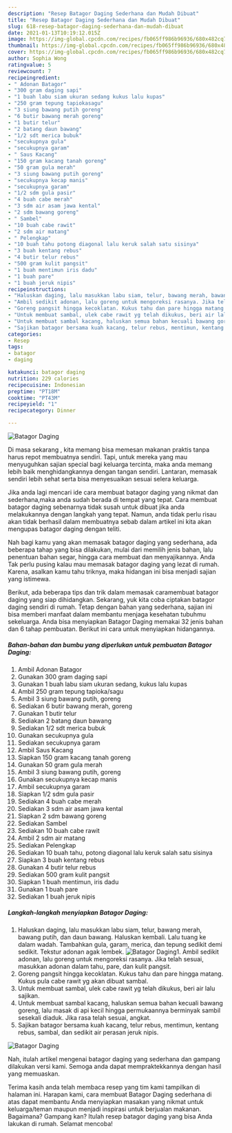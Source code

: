 ```yaml
---
description: "Resep Batagor Daging Sederhana dan Mudah Dibuat"
title: "Resep Batagor Daging Sederhana dan Mudah Dibuat"
slug: 618-resep-batagor-daging-sederhana-dan-mudah-dibuat
date: 2021-01-13T10:19:12.015Z
image: https://img-global.cpcdn.com/recipes/fb065ff986b96936/680x482cq70/batagor-daging-foto-resep-utama.jpg
thumbnail: https://img-global.cpcdn.com/recipes/fb065ff986b96936/680x482cq70/batagor-daging-foto-resep-utama.jpg
cover: https://img-global.cpcdn.com/recipes/fb065ff986b96936/680x482cq70/batagor-daging-foto-resep-utama.jpg
author: Sophia Wong
ratingvalue: 5
reviewcount: 7
recipeingredient:
- " Adonan Batagor"
- "300 gram daging sapi"
- "1 buah labu siam ukuran sedang kukus lalu kupas"
- "250 gram tepung tapiokasagu"
- "3 siung bawang putih goreng"
- "6 butir bawang merah goreng"
- "1 butir telur"
- "2 batang daun bawang"
- "1/2 sdt merica bubuk"
- "secukupnya gula"
- "secukupnya garam"
- " Saus Kacang"
- "150 gram kacang tanah goreng"
- "50 gram gula merah"
- "3 siung bawang putih goreng"
- "secukupnya kecap manis"
- "secukupnya garam"
- "1/2 sdm gula pasir"
- "4 buah cabe merah"
- "3 sdm air asam jawa kental"
- "2 sdm bawang goreng"
- " Sambel"
- "10 buah cabe rawit"
- "2 sdm air matang"
- " Pelengkap"
- "10 buah tahu potong diagonal lalu keruk salah satu sisinya"
- "3 buah kentang rebus"
- "4 butir telur rebus"
- "500 gram kulit pangsit"
- "1 buah mentimun iris dadu"
- "1 buah pare"
- "1 buah jeruk nipis"
recipeinstructions:
- "Haluskan daging, lalu masukkan labu siam, telur, bawang merah, bawang putih, dan daun bawang. Haluskan kembali. Lalu tuang ke dalam wadah. Tambahkan gula, garam, merica, dan tepung sedikit demi sedikit. Tekstur adonan agak lembek."
- "Ambil sedikit adonan, lalu goreng untuk mengoreksi rasanya. Jika telah sesuai, masukkan adonan dalam tahu, pare, dan kulit pangsit."
- "Goreng pangsit hingga kecoklatan. Kukus tahu dan pare hingga matang. Kukus pula cabe rawit yg akan dibuat sambal."
- "Untuk membuat sambal, ulek cabe rawit yg telah dikukus, beri air lalu sajikan."
- "Untuk membuat sambal kacang, haluskan semua bahan kecuali bawang goreng, lalu masak di api kecil hingga permukaannya berminyak sambil sesekali diaduk. Jika rasa telah sesuai, angkat."
- "Sajikan batagor bersama kuah kacang, telur rebus, mentimun, kentang rebus, sambal, dan sedikit air perasan jeruk nipis."
categories:
- Resep
tags:
- batagor
- daging

katakunci: batagor daging 
nutrition: 229 calories
recipecuisine: Indonesian
preptime: "PT18M"
cooktime: "PT43M"
recipeyield: "1"
recipecategory: Dinner

---
```



![Batagor Daging](https://img-global.cpcdn.com/recipes/fb065ff986b96936/680x482cq70/batagor-daging-foto-resep-utama.jpg)

Di masa  sekarang , kita memang bisa memesan makanan praktis tanpa harus repot membuatnya sendiri. Tapi, untuk mereka yang mau menyuguhkan sajian special bagi keluarga tercinta, maka anda memang lebih baik menghidangkannya dengan tangan sendiri. Lantaran, memasak sendiri lebih sehat serta bisa menyesuaikan sesuai selera keluarga.

Jika anda lagi mencari ide cara membuat batagor daging yang nikmat dan sederhana,maka anda sudah berada di tempat yang tepat. Cara membuat batagor daging  sebenarnya tidak susah untuk dibuat jika anda melakukannya dengan langkah yang tepat. Namun, anda tidak perlu risau akan tidak berhasil dalam membuatnya 
sebab dalam artikel ini kita akan mengupas batagor daging dengan teliti.  



Nah bagi kamu yang akan memasak batagor daging yang sederhana, ada beberapa tahap yang bisa dilakukan, mulai dari memilih jenis bahan, lalu penentuan bahan segar, hingga cara membuat dan menyajikannya. Anda Tak perlu pusing kalau mau memasak batagor daging yang lezat di rumah. Karena, asalkan kamu  tahu triknya, maka hidangan ini bisa menjadi sajian yang istimewa.

Berikut, ada beberapa tips dan trik dalam memasak caramembuat batagor daging yang siap dihidangkan. Sekarang, yuk kita coba ciptakan batagor daging sendiri di rumah. Tetap dengan bahan yang sederhana, sajian ini bisa memberi manfaat dalam membantu menjaga kesehatan tubuhmu sekeluarga. Anda bisa menyiapkan Batagor Daging memakai 32 jenis bahan dan 6 tahap pembuatan. Berikut ini cara untuk menyiapkan hidangannya.

<!--inarticleads1-->

##### Bahan-bahan dan bumbu yang diperlukan untuk pembuatan Batagor Daging:

1. Ambil  Adonan Batagor
1. Gunakan 300 gram daging sapi
1. Gunakan 1 buah labu siam ukuran sedang, kukus lalu kupas
1. Ambil 250 gram tepung tapioka/sagu
1. Ambil 3 siung bawang putih, goreng
1. Sediakan 6 butir bawang merah, goreng
1. Gunakan 1 butir telur
1. Sediakan 2 batang daun bawang
1. Sediakan 1/2 sdt merica bubuk
1. Gunakan secukupnya gula
1. Sediakan secukupnya garam
1. Ambil  Saus Kacang
1. Siapkan 150 gram kacang tanah goreng
1. Gunakan 50 gram gula merah
1. Ambil 3 siung bawang putih, goreng
1. Gunakan secukupnya kecap manis
1. Ambil secukupnya garam
1. Siapkan 1/2 sdm gula pasir
1. Sediakan 4 buah cabe merah
1. Sediakan 3 sdm air asam jawa kental
1. Siapkan 2 sdm bawang goreng
1. Sediakan  Sambel
1. Sediakan 10 buah cabe rawit
1. Ambil 2 sdm air matang
1. Sediakan  Pelengkap
1. Sediakan 10 buah tahu, potong diagonal lalu keruk salah satu sisinya
1. Siapkan 3 buah kentang rebus
1. Gunakan 4 butir telur rebus
1. Sediakan 500 gram kulit pangsit
1. Siapkan 1 buah mentimun, iris dadu
1. Gunakan 1 buah pare
1. Sediakan 1 buah jeruk nipis




<!--inarticleads2-->

##### Langkah-langkah menyiapkan Batagor Daging:

1. Haluskan daging, lalu masukkan labu siam, telur, bawang merah, bawang putih, dan daun bawang. Haluskan kembali. Lalu tuang ke dalam wadah. Tambahkan gula, garam, merica, dan tepung sedikit demi sedikit. Tekstur adonan agak lembek.
<img src="//assets-global.cpcdn.com/assets/icons/button_play-2c75c40dde080a61004c1f40b05d8f140eaff45d7e9e6481dc71c63d2e7c4909.png" alt="Batagor Daging">1. Ambil sedikit adonan, lalu goreng untuk mengoreksi rasanya. Jika telah sesuai, masukkan adonan dalam tahu, pare, dan kulit pangsit.
1. Goreng pangsit hingga kecoklatan. Kukus tahu dan pare hingga matang. Kukus pula cabe rawit yg akan dibuat sambal.
1. Untuk membuat sambal, ulek cabe rawit yg telah dikukus, beri air lalu sajikan.
1. Untuk membuat sambal kacang, haluskan semua bahan kecuali bawang goreng, lalu masak di api kecil hingga permukaannya berminyak sambil sesekali diaduk. Jika rasa telah sesuai, angkat.
1. Sajikan batagor bersama kuah kacang, telur rebus, mentimun, kentang rebus, sambal, dan sedikit air perasan jeruk nipis.
<img src="//assets-global.cpcdn.com/assets/icons/button_play-2c75c40dde080a61004c1f40b05d8f140eaff45d7e9e6481dc71c63d2e7c4909.png" alt="Batagor Daging">



Nah, itulah artikel mengenai  batagor daging  yang sederhana dan gampang dilakukan versi kami. Semoga anda dapat mempraktekkannya dengan hasil yang memuaskan. 

Terima kasih anda telah membaca resep yang tim kami tampilkan di halaman ini. Harapan kami, cara membuat  Batagor Daging sederhana di atas dapat membantu Anda menyiapkan masakan yang nikmat untuk keluarga/teman maupun menjadi inspirasi untuk berjualan makanan. Bagaimana? Gampang kan? Itulah resep batagor daging yang bisa Anda lakukan di rumah. Selamat mencoba!

